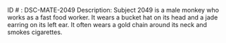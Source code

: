 ID # : DSC-MATE-2049
Description: Subject 2049 is a male monkey who works as a fast food worker. It wears a bucket hat on its head and a jade earring on its left ear. It often wears a gold chain around its neck and smokes cigarettes.